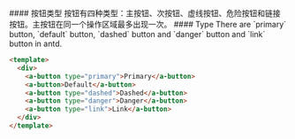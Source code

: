 
<cn>
#### 按钮类型
按钮有四种类型：主按钮、次按钮、虚线按钮、危险按钮和链接按钮。主按钮在同一个操作区域最多出现一次。
</cn>

<us>
#### Type
There are `primary` button, `default` button, `dashed` button and `danger` button and `link` button in antd.
</us>

```html
<template>
  <div>
    <a-button type="primary">Primary</a-button>
    <a-button>Default</a-button>
    <a-button type="dashed">Dashed</a-button>
    <a-button type="danger">Danger</a-button>
    <a-button type="link">Link</a-button>
  </div>
</template>
```

